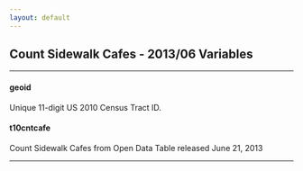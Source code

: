 ```yaml
---
layout: default
---
```


## Count Sidewalk Cafes - 2013/06 Variables

---

#### **geoid**
Unique 11-digit US 2010 Census Tract ID.


#### **t10cntcafe**
Count Sidewalk Cafes from Open Data Table released June 21, 2013

---

